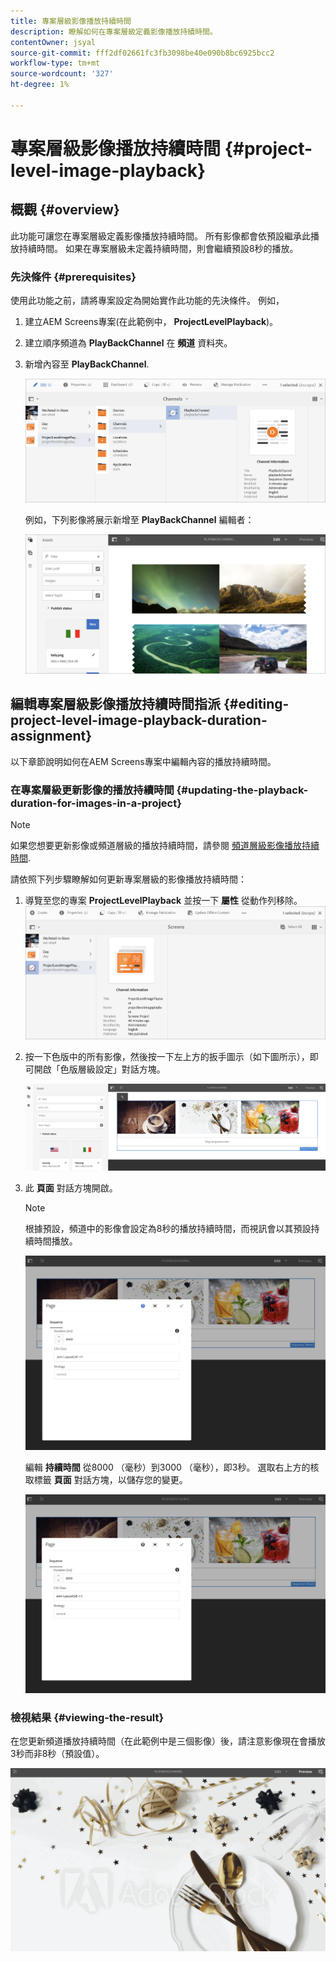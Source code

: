 ```yaml
---
title: 專案層級影像播放持續時間
description: 瞭解如何在專案層級定義影像播放持續時間。
contentOwner: jsyal
source-git-commit: fff2df02661fc3fb3098be40e090b8bc6925bcc2
workflow-type: tm+mt
source-wordcount: '327'
ht-degree: 1%

---
```



# 專案層級影像播放持續時間 {#project-level-image-playback}

## 概觀 {#overview}

此功能可讓您在專案層級定義影像播放持續時間。 所有影像都會依預設繼承此播放持續時間。 如果在專案層級未定義持續時間，則會繼續預設8秒的播放。

### 先決條件 {#prerequisites}

使用此功能之前，請將專案設定為開始實作此功能的先決條件。 例如，

1. 建立AEM Screens專案(在此範例中， **ProjectLevelPlayback**)。
1. 建立順序頻道為 **PlayBackChannel** 在 **頻道** 資料夾。
1. 新增內容至 **PlayBackChannel**.

   ![資產](assets/image_playback1.png)

   例如，下列影像將展示新增至 **PlayBackChannel** 編輯者：

   ![資產](assets/image_playback2.png)

## 編輯專案層級影像播放持續時間指派 {#editing-project-level-image-playback-duration-assignment}

以下章節說明如何在AEM Screens專案中編輯內容的播放持續時間。

### 在專案層級更新影像的播放持續時間 {#updating-the-playback-duration-for-images-in-a-project}


>[!NOTE]
>
>如果您想要更新影像或頻道層級的播放持續時間，請參閱 [頻道層級影像播放持續時間](channel-level-image-playback.md).

請依照下列步驟瞭解如何更新專案層級的影像播放持續時間：

1. 導覽至您的專案 **ProjectLevelPlayback** 並按一下 **屬性** 從動作列移除。
   ![資產](assets/image_playback3.png)

1. 按一下色版中的所有影像，然後按一下左上方的扳手圖示（如下圖所示），即可開啟「色版層級設定」對話方塊。

   ![screen_shot_2019-06-25at95945am](assets/screen_shot_2019-06-25at95945am.png)

1. 此 **頁面** 對話方塊開啟。

   >[!NOTE]
   >
   >根據預設，頻道中的影像會設定為8秒的播放持續時間，而視訊會以其預設持續時間播放。

   ![screen_shot_2019-06-25at100343am](assets/screen_shot_2019-06-25at100343am.png)

   編輯 **持續時間** 從8000 （毫秒）到3000 （毫秒），即3秒。 選取右上方的核取標籤 **頁面** 對話方塊，以儲存您的變更。

   ![screen_shot_2019-06-25at101527am](assets/screen_shot_2019-06-25at101527am.png)

### 檢視結果 {#viewing-the-result}

在您更新頻道播放持續時間（在此範例中是三個影像）後，請注意影像現在會播放3秒而非8秒（預設值）。

![channel_preview](assets/channel_preview.gif)

